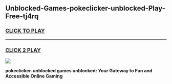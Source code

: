 
## Unblocked-Games-pokeclicker-unblocked-Play-Free-tj4rq
<h3>
<a href="https://premium76.site?title=pokeclicker-unblocked&ref=21A">CLICK TO PLAY</a></h3>
<hr>

<h3>
<a href="https://premium76.site?title=pokeclicker-unblocked&ref=21A">CLICK 2 PLAY</a>
  
</h3>

<a href="https://premium76.site?title=pokeclicker-unblocked&ref=21A"><img src="https://clearcache.store/games.png"></a>


**pokeclicker-unblocked games unblocked: Your Gateway to Fun and Accessible Online Gaming**
